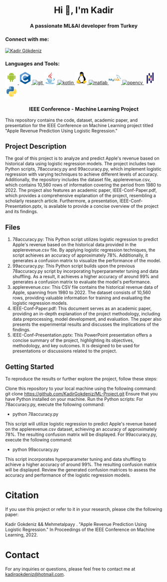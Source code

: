 <h1 align="center">Hi 👋, I'm Kadir</h1>
<h3 align="center">A passionate ML&AI developer from Turkey</h3>

<h3 align="left">Connect with me:</h3>
<p align="left">
<a href="https://linkedin.com/in/Kadir Gökdeniz" target="blank"><img align="center" src="https://raw.githubusercontent.com/rahuldkjain/github-profile-readme-generator/master/src/images/icons/Social/linked-in-alt.svg" alt="Kadir Gökdeniz" height="30" width="40" /></a>
</p>

<h3 align="left">Languages and Tools:</h3>
<p align="left"> <a href="https://developer.android.com" target="_blank" rel="noreferrer"> <img src="https://raw.githubusercontent.com/devicons/devicon/master/icons/android/android-original-wordmark.svg" alt="android" width="40" height="40"/> </a> <a href="https://www.cprogramming.com/" target="_blank" rel="noreferrer"> <img src="https://raw.githubusercontent.com/devicons/devicon/master/icons/c/c-original.svg" alt="c" width="40" height="40"/> </a> <a href="https://git-scm.com/" target="_blank" rel="noreferrer"> <img src="https://www.vectorlogo.zone/logos/git-scm/git-scm-icon.svg" alt="git" width="40" height="40"/> </a> <a href="https://www.java.com" target="_blank" rel="noreferrer"> <img src="https://raw.githubusercontent.com/devicons/devicon/master/icons/java/java-original.svg" alt="java" width="40" height="40"/> </a> <a href="https://kotlinlang.org" target="_blank" rel="noreferrer"> <img src="https://www.vectorlogo.zone/logos/kotlinlang/kotlinlang-icon.svg" alt="kotlin" width="40" height="40"/> </a> <a href="https://www.linux.org/" target="_blank" rel="noreferrer"> <img src="https://raw.githubusercontent.com/devicons/devicon/master/icons/linux/linux-original.svg" alt="linux" width="40" height="40"/> </a> <a href="https://www.mathworks.com/" target="_blank" rel="noreferrer"> <img src="https://upload.wikimedia.org/wikipedia/commons/2/21/Matlab_Logo.png" alt="matlab" width="40" height="40"/> </a> <a href="https://www.mysql.com/" target="_blank" rel="noreferrer"> <img src="https://raw.githubusercontent.com/devicons/devicon/master/icons/mysql/mysql-original-wordmark.svg" alt="mysql" width="40" height="40"/> </a> <a href="https://opencv.org/" target="_blank" rel="noreferrer"> <img src="https://www.vectorlogo.zone/logos/opencv/opencv-icon.svg" alt="opencv" width="40" height="40"/> </a> <a href="https://pandas.pydata.org/" target="_blank" rel="noreferrer"> <img src="https://raw.githubusercontent.com/devicons/devicon/2ae2a900d2f041da66e950e4d48052658d850630/icons/pandas/pandas-original.svg" alt="pandas" width="40" height="40"/> </a> <a href="https://www.python.org" target="_blank" rel="noreferrer"> <img src="https://raw.githubusercontent.com/devicons/devicon/master/icons/python/python-original.svg" alt="python" width="40" height="40"/> </a> </p>

<h3 align="center">IEEE Conference - Machine Learning Project</h3>
This repository contains the code, dataset, academic paper, and presentation for the IEEE Conference on Machine Learning project titled "Apple Revenue Prediction Using Logistic Regression."

## Project Description
The goal of this project is to analyze and predict Apple's revenue based on historical data using logistic regression models. The project includes two Python scripts, 78accuracy.py and 99accuracy.py, which implement logistic regression with varying techniques to achieve different levels of accuracy. Additionally, the repository includes the dataset file, applerevenue.csv, which contains 10,560 rows of information covering the period from 1980 to 2022. The project also features an academic paper, IEEE-Conf-Paper.pdf, which provides a comprehensive explanation of the project, resembling a scholarly research article. Furthermore, a presentation, IEEE-Conf-Presentation.pptx, is available to provide a concise overview of the project and its findings.

## Files
1. 78accuracy.py: This Python script utilizes logistic regression to predict Apple's revenue based on the historical data provided in the applerevenue.csv file. By applying logistic regression techniques, the script achieves an accuracy of approximately 78%. Additionally, it generates a confusion matrix to visualize the performance of the model.
2. 99accuracy.py: This Python script builds upon the previous 78accuracy.py script by incorporating hyperparameter tuning and data shuffling. As a result, it achieves a higher accuracy of around 99% and generates a confusion matrix to evaluate the model's performance.
3. applerevenue.csv: This CSV file contains the historical revenue data of Apple, spanning from 1980 to 2022. The dataset consists of 10,560 rows, providing valuable information for training and evaluating the logistic regression models.
4. IEEE-Conf-Paper.pdf: This document serves as an academic paper, providing an in-depth explanation of the project methodology, including data preprocessing, model development, and evaluation. The paper also presents the experimental results and discusses the implications of the findings.
5. IEEE-Conf-Presentation.pptx: This PowerPoint presentation offers a concise summary of the project, highlighting its objectives, methodology, and key outcomes. It is designed to be used for presentations or discussions related to the project.
## Getting Started
To reproduce the results or further explore the project, follow these steps:

Clone this repository to your local machine using the following command: git clone https://github.com/KadirGokdeniz/ML-Project.git
Ensure that you have Python installed on your machine.
Run the Python scripts:
For 78accuracy.py, 
execute the following command:
- python 78accuracy.py
  
This script will utilize logistic regression to predict Apple's revenue based on the applerevenue.csv dataset, achieving an accuracy of approximately 78%. The resulting confusion matrix will be displayed.
For 99accuracy.py, 
execute the following command:
- python 99accuracy.py
  
This script incorporates hyperparameter tuning and data shuffling to achieve a higher accuracy of around 99%. The resulting confusion matrix will be displayed.
Review the generated confusion matrices to assess the accuracy and performance of the logistic regression models.
# Citation
If you use this project or refer to it in your research, please cite the following paper:

Kadir Gokdeniz && Mehmetalpayy . "Apple Revenue Prediction Using Logistic Regression." In Proceedings of the IEEE Conference on Machine Learning, 2022.

# Contact
For any inquiries or questions, please feel free to contact me at kadirqokdeniz@hotmail.com.
